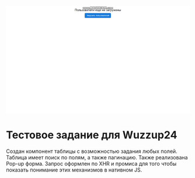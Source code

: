 ![screen](wu-test.gif)
# Тестовое задание для Wuzzup24

Создан компонент таблицы с возможностью задания любых полей. Таблица имеет поиск по полям, а также пагинацию. Также реализована Pop-up форма. Запрос оформлен по XHR и промиса для того чтобы показать понимание этих механизмов в нативном JS. 

